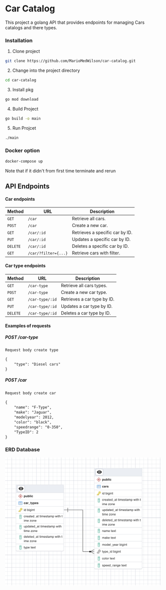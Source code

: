 # Car Catalog

This project a golang API that provides endpoints for managing Cars catalogs and there types. 

### Installation
1. Clone project
```bash
git clone https://github.com/MarioMedWilson/car-catalog.git
```

2. Change into the project directory
```bash
cd car-catalog
```

3. Install pkg
```bash
go mod download
```

4. Build Project
```bash
go build -o main
```

5. Run Projcet
```bash
./main
```

### Docker option
```bash
docker-compose up
```
Note that if it didn't from first time terminate and rerun


## API Endpoints

#### Car endpoints
| Method   | URL                                      | Description                              |
| -------- | ---------------------------------------- | ---------------------------------------- |
| `GET`    | `/car`                                   | Retrieve all cars.                       |
| `POST`   | `/car`                                   | Create a new car.                        |
| `GET`    | `/car/:id`                               | Retrieves a specific car by ID.          |
| `PUT`    | `/car/:id`                               | Updates a specific car by ID.            |
| `DELETE` | `/car/:id`                               | Deletes a specific car by ID.            |
| `GET`    | `/car/?filter={...}`                     | Retrieve cars with filter.               |

#### Car type endpoints

| Method   | URL                                      | Description                              |
| -------- | ---------------------------------------- | ---------------------------------------- |
| `GET`    | `/car-type`                              | Retrieve all cars types.                 |
| `POST`   | `/car-type`                              | Create a new car type.                   |
| `GET`    | `/car-type/:id`                          | Retrieves a car type by ID.              |
| `PUT`    | `/car-type/:id`                          | Updates a car type by ID.                |
| `DELETE` | `/car-type/:id`                          | Deletes a car type by ID.                |

#### Examples of requests
##### POST /car-type 
`Request body create type`
```
{
    "type": "Diesel cars"
}
```
##### POST /car
`Request body create car`
```
{
    "name": "F-Type",
    "make": "Jaguar",
    "modelyear": 2012,
    "color": "black",
    "speedrange": "0-350",
    "TypeID": 2
}
```

### ERD Database
![Pic](/erd.png)
